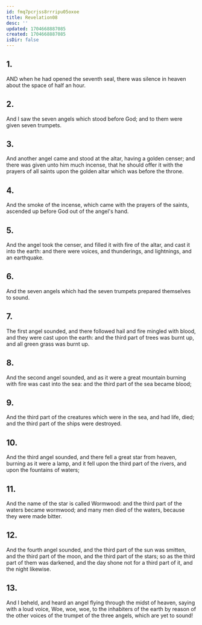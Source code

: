 ```yaml
---
id: fmq7pcrjss8rrripu05oxoe
title: Revelation08
desc: ''
updated: 1704668887085
created: 1704668887085
isDir: false
---
```

## 1.
AND when he had opened the seventh seal, there was silence in heaven about the space of half an hour.
## 2.
And I saw the seven angels which stood before God; and to them were given seven trumpets.
## 3.
And another angel came and stood at the altar, having a golden censer; and there was given unto him much incense, that he should offer it with the prayers of all saints upon the golden altar which was before the throne.
## 4.
And the smoke of the incense, which came with the prayers of the saints, ascended up before God out of the angel's hand.
## 5.
And the angel took the censer, and filled it with fire of the altar, and cast it into the earth: and there were voices, and thunderings, and lightnings, and an earthquake.
## 6.
And the seven angels which had the seven trumpets prepared themselves to sound.
## 7.
The first angel sounded, and there followed hail and fire mingled with blood, and they were cast upon the earth: and the third part of trees was burnt up, and all green grass was burnt up.
## 8.
And the second angel sounded, and as it were a great mountain burning with fire was cast into the sea: and the third part of the sea became blood;
## 9.
And the third part of the creatures which were in the sea, and had life, died; and the third part of the ships were destroyed.
## 10.
And the third angel sounded, and there fell a great star from heaven, burning as it were a lamp, and it fell upon the third part of the rivers, and upon the fountains of waters;
## 11.
And the name of the star is called Wormwood: and the third part of the waters became wormwood; and many men died of the waters, because they were made bitter.
## 12.
And the fourth angel sounded, and the third part of the sun was smitten, and the third part of the moon, and the third part of the stars; so as the third part of them was darkened, and the day shone not for a third part of it, and the night likewise.
## 13.
And I beheld, and heard an angel flying through the midst of heaven, saying with a loud voice, Woe, woe, woe, to the inhabiters of the earth by reason of the other voices of the trumpet of the three angels, which are yet to sound!

